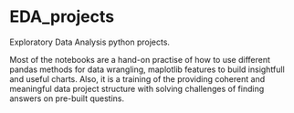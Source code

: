 # EDA_projects
Exploratory Data Analysis python projects.

Most of the notebooks are a hand-on practise of how to use different pandas methods for data wrangling, maplotlib features to build insightfull and useful charts.
Also, it is a training of the providing coherent and meaningful data project structure with solving challenges of finding answers on pre-built questins.  
